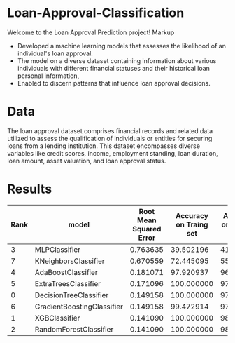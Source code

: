 # Loan-Approval-Classification
Welcome to the Loan Approval Prediction project!
Markup 
* Developed a machine learning models that assesses the likelihood of an individual's loan approval. 
* The model on a diverse dataset containing information about various individuals with different financial statuses and their historical loan personal information,
* Enabled to discern patterns that influence loan approval decisions.
# Data
The loan approval dataset comprises financial records and related data utilized to assess the qualification of individuals or entities for securing loans from a lending institution. This dataset encompasses diverse variables like credit scores, income, employment standing, loan duration, loan amount, asset valuation, and loan approval status.
# Results
Rank | model |	Root Mean Squared Error |	Accuracy on Traing set |	Accuracy on Testing set
-----|------|-------------------|------------------------------|-------------------------
3 |	MLPClassifier |	0.763635 |	39.502196 |	41.686183
7 |	KNeighborsClassifier |	0.670559 |	72.445095 |	55.035129
4 |	AdaBoostClassifier |	0.181071 |	97.920937 |	96.721311
5 |	ExtraTreesClassifier |	0.171096 |	100.000000 |	97.072600
0 |	DecisionTreeClassifier |	0.149158 |	100.000000 |	97.775176
6 |	GradientBoostingClassifier |	0.149158 |	99.472914 |	97.775176
1 |	XGBClassifier |	0.141090 |	100.000000 |	98.009368
2 |	RandomForestClassifier |	0.141090 |	100.000000 |	98.009368
